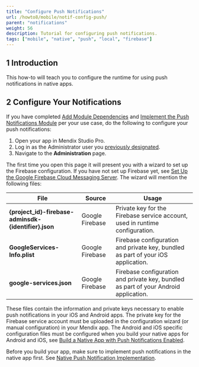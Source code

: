 ```yaml
---
title: "Configure Push Notifications"
url: /howto8/mobile/notif-config-push/
parent: "notifications"
weight: 56
description: Tutorial for configuring push notifications.
tags: ["mobile", "native", "push", "local", "firebase"]
---
```


## 1 Introduction 

This how-to will teach you to configure the runtime for using push notifications in native apps. 

## 2 Configure Your Notifications

If you have completed [Add Module Dependencies](/howto8/mobile/notif-add-module-depends/) and [Implement the Push Notifications Module](/howto8/mobile/notif-implement-module/) per your use case, do the following to configure your push notifications:

1. Open your app in Mendix Studio Pro.
1. Log in as the Administrator user you [previously designated](/howto8/mobile/notif-implement-module/#config).
1. Navigate to the **Administration** page.

The first time you open this page it will present you with a wizard to set up the Firebase configuration. If you have not set up Firebase yet, see [Set Up the Google Firebase Cloud Messaging Server](/howto8/mobile/setting-up-google-firebase-cloud-messaging-server/). The wizard will mention the following files:

| **File**    | **Source**   | **Usage**      |
| -------- | -------- | ------- |
| **{project_id}-firebase-adminsdk-{identifier}.json** | Google Firebase | Private key for the Firebase service account, used in runtime configuration. | 
| **GoogleServices-Info.plist** | Google Firebase | Firebase configuration and private key, bundled as part of your iOS application. |
| **google-services.json** | Google Firebase | Firebase configuration and private key, bundled as part of your Android application. |

These files contain the information and private keys necessary to enable push notifications in your iOS and Android apps. The private key for the Firebase service account must be uploaded in the configuration wizard (or manual configuration) in your Mendix app. The Android and iOS specific configuration files must be configured when you build your native apps for Android and iOS, see [Build a Native App with Push Notifications Enabled](/howto8/mobile/notif-build-native/).

Before you build your app, make sure to implement push notifications in the native app first. See [Native Push Notification Implementation](/howto8/mobile/notif-implement-native/).